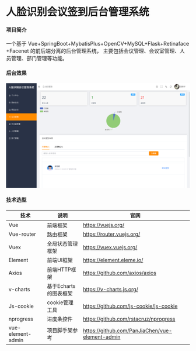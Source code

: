 # 人脸识别会议签到后台管理系统

#### 项目简介

一个基于 Vue+SpringBoot+MybatisPlus+OpenCV+MySQL+Flask+Retinaface +Facenet 的前后端分离的后台管理系统， 主要包括会议管理、会议室管理、人员管理、部门管理等功能。

#### 后台效果

![系统流程图](https://github.com/Lin-Z-J/Project-Image/blob/main/FaceSystem-Image/%E5%89%8D%E7%AB%AF/%E5%9B%BE%E7%89%871.png)

#### 技术选型

| 技术              | 说明                  | 官网                                            |
| ----------------- | --------------------- | ----------------------------------------------- |
| Vue               | 前端框架              | https://vuejs.org/                              |
| Vue-router        | 路由框架              | https://router.vuejs.org/                       |
| Vuex              | 全局状态管理框架      | https://vuex.vuejs.org/                         |
| Element           | 前端UI框架            | https://element.eleme.io/                       |
| Axios             | 前端HTTP框架          | https://github.com/axios/axios                  |
| v-charts          | 基于Echarts的图表框架 | https://v-charts.js.org/                        |
| Js-cookie         | cookie管理工具        | https://github.com/js-cookie/js-cookie          |
| nprogress         | 进度条控件            | https://github.com/rstacruz/nprogress           |
| vue-element-admin | 项目脚手架参考        | https://github.com/PanJiaChen/vue-element-admin |

